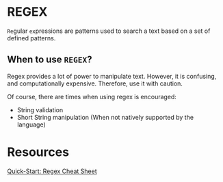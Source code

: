 # REGEX

`Re`gular `ex`pressions are patterns used to search a text based on a set of defined patterns.

## When to use `REGEX`?

Regex provides a lot of power to manipulate text. However, it is confusing, and computationally expensive. Therefore, use it with caution.

Of course, there are times when using regex is encouraged:

- String validation
- Short String manipulation (When not natively supported by the language)

# Resources

[Quick-Start: Regex Cheat Sheet](https://www.rexegg.com/regex-quickstart.html)
